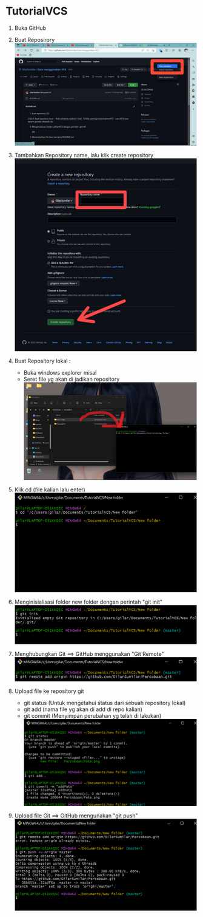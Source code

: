# TutorialVCS

1. Buka GitHub

2. Buat Reposirory
![1](Gambar/satu.jpeg)

3. Tambahkan Repository name, lalu klik create repository
![2](Gambar/dua.jpeg)

4. Buat Repository lokal :
   - Buka windows explorer misal
   - Seret file yg akan di jadikan repository
![3](Gambar/Screenshot%20(25).png)

5. Klik cd (file kalian lalu enter)
![4](Gambar/tiga.png)

6. Menginisialisasi folder new folder dengan perintah "git init"
![5](Gambar/empat.png)

7. Menghubungkan Git ==> GitHub menggunakan "Git Remote"
![6](Gambar/lima.png)

8. Upload file ke repository git
   - git status (Untuk mengetahui status dari sebuah repository lokal)
   - git add (nama file yg akan di add di repo kalian)
   - git commit (Menyimpan perubahan yg telah di lakukan)
![7](Gambar/enam.png)

9. Upload file Git ==> GitHub mengunakan "git push"
![8](Gambar/7.png)
